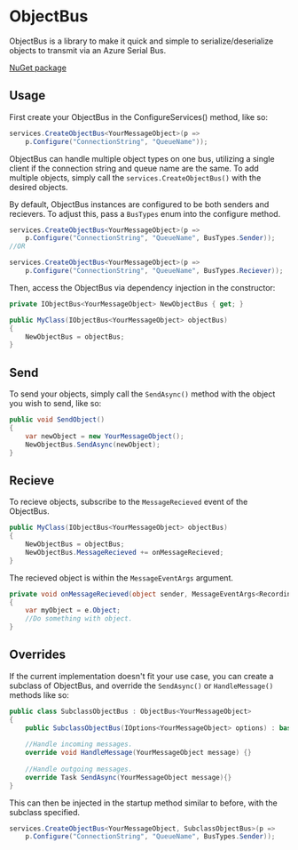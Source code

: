 # ObjectBus

ObjectBus is a library to make it quick and simple to serialize/deserialize objects to transmit via an Azure Serial Bus.

[NuGet package](https://www.nuget.org/packages/ObjectBus/1.0.0)

## Usage

First create your ObjectBus in the ConfigureServices() method, like so:

```csharp
services.CreateObjectBus<YourMessageObject>(p =>
	p.Configure("ConnectionString", "QueueName"));
```
ObjectBus can handle multiple object types on one bus, utilizing a single client if the connection string and queue name are the same. To add multiple objects, simply call the `services.CreateObjectBus()` with the desired objects.

By default, ObjectBus instances are configured to be both senders and recievers. To adjust this, pass a `BusTypes` enum into the configure method.

```csharp
services.CreateObjectBus<YourMessageObject>(p =>
	p.Configure("ConnectionString", "QueueName", BusTypes.Sender));	
//OR

services.CreateObjectBus<YourMessageObject>(p =>
	p.Configure("ConnectionString", "QueueName", BusTypes.Reciever));
```


Then, access the ObjectBus via dependency injection in the constructor:

```csharp
private IObjectBus<YourMessageObject> NewObjectBus { get; }

public MyClass(IObjectBus<YourMessageObject> objectBus)
{
	NewObjectBus = objectBus;
}
```

## Send

To send your objects, simply call the `SendAsync()` method with the object you wish to send, like so:

```csharp
public void SendObject() 
{
	var newObject = new YourMessageObject();
	NewObjectBus.SendAsync(newObject);
}
```

## Recieve

To recieve objects, subscribe to the `MessageRecieved` event of the ObjectBus. 

```csharp
public MyClass(IObjectBus<YourMessageObject> objectBus)
{
	NewObjectBus = objectBus;
	NewObjectBus.MessageRecieved += onMessageRecieved;
}
```

The recieved object is within the `MessageEventArgs` argument.

```csharp
private void onMessageRecieved(object sender, MessageEventArgs<RecordingChunk> e)
{
	var myObject = e.Object;
	//Do something with object.
}
```

## Overrides

If the current implementation doesn't fit your use case, you can create a subclass of ObjectBus, and override the `SendAsync()` or `HandleMessage()` methods like so:

```csharp
public class SubclassObjectBus : ObjectBus<YourMessageObject> 
{
	public SubclassObjectBus(IOptions<YourMessageObject> options) : base(options) {}
	
	//Handle incoming messages.
	override void HandleMessage(YourMessageObject message) {}
	
	//Handle outgoing messages.
	override Task SendAsync(YourMessageObject message){}
}
```

This can then be injected in the startup method similar to before, with the subclass specified.
```csharp
services.CreateObjectBus<YourMessageObject, SubclassObjectBus>(p =>
	p.Configure("ConnectionString", "QueueName", BusTypes.Sender));	
```
